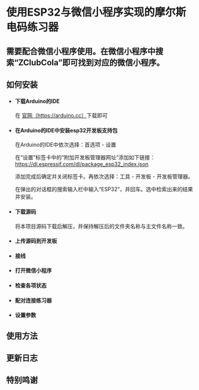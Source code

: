 # 使用ESP32与微信小程序实现的摩尔斯电码练习器
## 需要配合微信小程序使用。在微信小程序中搜索“ZClubCola”即可找到对应的微信小程序。

## 如何安装
- #### 下载Arduino的IDE
	在 <a href = "https://arduino.cc" target = "__blank">官网（https://arduino.cc）</a>下载即可
- #### 在Arduino的IDE中安装esp32开发板支持包
	在Arduino的IDE中依次选择：首选项 - 设置 

	在“设置”标签卡中的“附加开发板管理器网址”添加如下链接：
	https://dl.espressif.com/dl/package_esp32_index.json

	添加完成后确定并关闭标签卡。再依次选择：工具 - 开发板 - 开发板管理器。

	在弹出的对话框的搜索输入栏中输入“ESP32”，并回车。选中检索出来的结果并安装。

- #### 下载源码
	将本项目源码下载后解压，并保持解压后的文件夹名称与主文件名称一致。

- #### 上传源码到开发板

- #### 接线

- #### 打开微信小程序

- #### 检查各项状态

- #### 配对连接练习器

- #### 设置参数


## 使用方法


## 更新日志


## 特别鸣谢